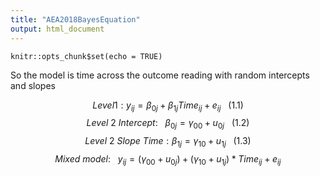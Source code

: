 ```yaml
---
title: "AEA2018BayesEquation"
output: html_document
---
```


```{r setup, include=FALSE}
knitr::opts_chunk$set(echo = TRUE)
```
So the model is time across the outcome reading with random intercepts and slopes

$$ Level1:{y_{ij} = \beta_{0j} + \beta_{1j}Time_{ij} + e_{ij}}~~~ (1.1)$$ 
$$ Level~2~Intercept:~~~{\beta_{0j} = \gamma_{00} + u_{0j}} ~~~ (1.2)$$ 
$$ Level~2~Slope~Time:{\beta_{1j} = \gamma_{10} + u_{1j}} ~~~ (1.3)$$
 $$Mixed~model: ~~~{y_{ij} = (\gamma_{00} + u_{0j}) + (\gamma_{10}} +u_{1j})*Time_{ij} + e_{ij} $$
 


 
